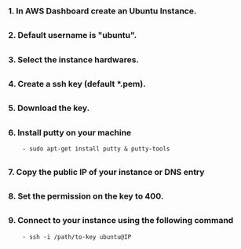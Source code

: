 ### 1. In AWS Dashboard create an Ubuntu Instance.
##
###	2. Default username is "ubuntu". 
##
###	3. Select the instance hardwares.
##
###	4. Create a ssh key (default *.pem).
##
###	5. Download the key.
##
###	6. Install putty on your machine
		- sudo apt-get install putty & putty-tools
##
###	7. Copy the public IP of your instance or DNS entry
##
###	8. Set the permission on the key to 400.
##
###	9. Connect to your instance using the following command
		- ssh -i /path/to-key ubuntu@IP
##
